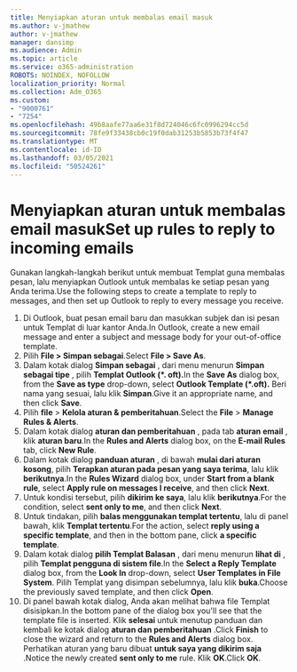 ```yaml
---
title: Menyiapkan aturan untuk membalas email masuk
ms.author: v-jmathew
author: v-jmathew
manager: dansimp
ms.audience: Admin
ms.topic: article
ms.service: o365-administration
ROBOTS: NOINDEX, NOFOLLOW
localization_priority: Normal
ms.collection: Adm_O365
ms.custom:
- "9000761"
- "7254"
ms.openlocfilehash: 49b8aafe77aa6e31f8d724046c6fc0996294cc5d
ms.sourcegitcommit: 78fe9f33438cb0c19f0dab31253b5853b73f4f47
ms.translationtype: MT
ms.contentlocale: id-ID
ms.lasthandoff: 03/05/2021
ms.locfileid: "50524261"
---
```

# <a name="set-up-rules-to-reply-to-incoming-emails"></a><span data-ttu-id="7c7a8-102">Menyiapkan aturan untuk membalas email masuk</span><span class="sxs-lookup"><span data-stu-id="7c7a8-102">Set up rules to reply to incoming emails</span></span>

<span data-ttu-id="7c7a8-103">Gunakan langkah-langkah berikut untuk membuat Templat guna membalas pesan, lalu menyiapkan Outlook untuk membalas ke setiap pesan yang Anda terima.</span><span class="sxs-lookup"><span data-stu-id="7c7a8-103">Use the following steps to create a template to reply to messages, and then set up Outlook to reply to every message you receive.</span></span>

1. <span data-ttu-id="7c7a8-104">Di Outlook, buat pesan email baru dan masukkan subjek dan isi pesan untuk Templat di luar kantor Anda.</span><span class="sxs-lookup"><span data-stu-id="7c7a8-104">In Outlook, create a new email message and enter a subject and message body for your out-of-office template.</span></span>
2. <span data-ttu-id="7c7a8-105">Pilih **File > Simpan sebagai**.</span><span class="sxs-lookup"><span data-stu-id="7c7a8-105">Select **File > Save As**.</span></span>
3. <span data-ttu-id="7c7a8-106">Dalam kotak dialog **Simpan sebagai** , dari menu menurun **Simpan sebagai tipe** , pilih **Templat Outlook (\*. oft).**</span><span class="sxs-lookup"><span data-stu-id="7c7a8-106">In the **Save As** dialog box, from the **Save as type** drop-down, select **Outlook Template (\*.oft).**</span></span> <span data-ttu-id="7c7a8-107">Beri nama yang sesuai, lalu klik **Simpan**.</span><span class="sxs-lookup"><span data-stu-id="7c7a8-107">Give it an appropriate name, and then click **Save**.</span></span>
4. <span data-ttu-id="7c7a8-108">Pilih **file**  >  **Kelola aturan & pemberitahuan**.</span><span class="sxs-lookup"><span data-stu-id="7c7a8-108">Select the **File** > **Manage Rules & Alerts**.</span></span>
5. <span data-ttu-id="7c7a8-109">Dalam kotak dialog **aturan dan pemberitahuan** , pada tab **aturan email** , klik **aturan baru**.</span><span class="sxs-lookup"><span data-stu-id="7c7a8-109">In the **Rules and Alerts** dialog box, on the **E-mail Rules** tab, click **New Rule**.</span></span>
6. <span data-ttu-id="7c7a8-110">Dalam kotak dialog **panduan aturan** , di bawah **mulai dari aturan kosong**, pilih **Terapkan aturan pada pesan yang saya terima**, lalu klik **berikutnya**.</span><span class="sxs-lookup"><span data-stu-id="7c7a8-110">In the **Rules Wizard** dialog box, under **Start from a blank rule**, select **Apply rule on messages I receive**, and then click **Next**.</span></span>
7. <span data-ttu-id="7c7a8-111">Untuk kondisi tersebut, pilih **dikirim ke saya**, lalu klik **berikutnya**.</span><span class="sxs-lookup"><span data-stu-id="7c7a8-111">For the condition, select **sent only to me**, and then click **Next**.</span></span>
8. <span data-ttu-id="7c7a8-112">Untuk tindakan, pilih **balas menggunakan templat tertentu**, lalu di panel bawah, klik **Templat tertentu**.</span><span class="sxs-lookup"><span data-stu-id="7c7a8-112">For the action, select **reply using a specific template**, and then in the bottom pane, click **a specific template**.</span></span>
9. <span data-ttu-id="7c7a8-113">Dalam kotak dialog **pilih Templat Balasan** , dari menu menurun **lihat di** , pilih **Templat pengguna di sistem file**.</span><span class="sxs-lookup"><span data-stu-id="7c7a8-113">In the **Select a Reply Template** dialog box, from the **Look In** drop-down, select **User Templates in File System**.</span></span> <span data-ttu-id="7c7a8-114">Pilih Templat yang disimpan sebelumnya, lalu klik **buka**.</span><span class="sxs-lookup"><span data-stu-id="7c7a8-114">Choose the previously saved template, and then click **Open**.</span></span>
10. <span data-ttu-id="7c7a8-115">Di panel bawah kotak dialog, Anda akan melihat bahwa file Templat disisipkan.</span><span class="sxs-lookup"><span data-stu-id="7c7a8-115">In the bottom pane of the dialog box you'll see that the template file is inserted.</span></span> <span data-ttu-id="7c7a8-116">Klik **selesai** untuk menutup panduan dan kembali ke kotak dialog **aturan dan pemberitahuan** .</span><span class="sxs-lookup"><span data-stu-id="7c7a8-116">Click **Finish** to close the wizard and return to the **Rules and Alerts** dialog box.</span></span> <span data-ttu-id="7c7a8-117">Perhatikan aturan yang baru dibuat **untuk saya yang dikirim saja** .</span><span class="sxs-lookup"><span data-stu-id="7c7a8-117">Notice the newly created **sent only to me** rule.</span></span> <span data-ttu-id="7c7a8-118">Klik **OK**.</span><span class="sxs-lookup"><span data-stu-id="7c7a8-118">Click **OK**.</span></span>
